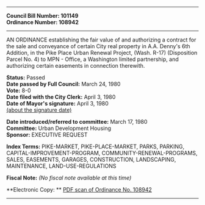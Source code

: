 * * * * *  
  
**Council Bill Number: [](#h0)[](#h2)101149**   
**Ordinance Number: 108942**  
  
* * * * *  
  
AN ORDINANCE establishing the fair value of and authorizing a contract for the sale and conveyance of certain City real property in A.A. Denny's 6th Addition, in the Pike Place Urban Renewal Project, (Wash. R-17) (Disposition Parcel No. 4) to MPN - Office, a Washington limited partnership, and authorizing certain easements in connection therewith.  
  
**Status:** Passed   
**Date passed by Full Council:** March 24, 1980   
**Vote:** 8-0   
**Date filed with the City Clerk:** April 3, 1980   
**Date of Mayor's signature:** April 3, 1980   
[(about the signature date)](/~public/approvaldate.htm)   
  
  
**Date introduced/referred to committee:** March 17, 1980   
**Committee:** Urban Development Housing   
**Sponsor:** EXECUTIVE REQUEST   
  
**Index Terms:** PIKE-MARKET, PIKE-PLACE-MARKET, PARKS, PARKING, CAPITAL-IMPROVEMENT-PROGRAM, COMMUNITY-RENEWAL-PROGRAMS, SALES, EASEMENTS, GARAGES, CONSTRUCTION, LANDSCAPING, MAINTENANCE, LAND-USE-REGULATIONS  
  
**Fiscal Note:** *(No fiscal note available at this time)*  
  
**Electronic Copy: ** [PDF scan of Ordinance No. 108942](/~archives/Ordinances/Ord_108942.pdf)  
  
* * * * *  
